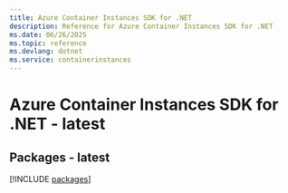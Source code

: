 ```yaml
---
title: Azure Container Instances SDK for .NET
description: Reference for Azure Container Instances SDK for .NET
ms.date: 06/26/2025
ms.topic: reference
ms.devlang: dotnet
ms.service: containerinstances
---
```

# Azure Container Instances SDK for .NET - latest
## Packages - latest
[!INCLUDE [packages](container-instances-index.md)]